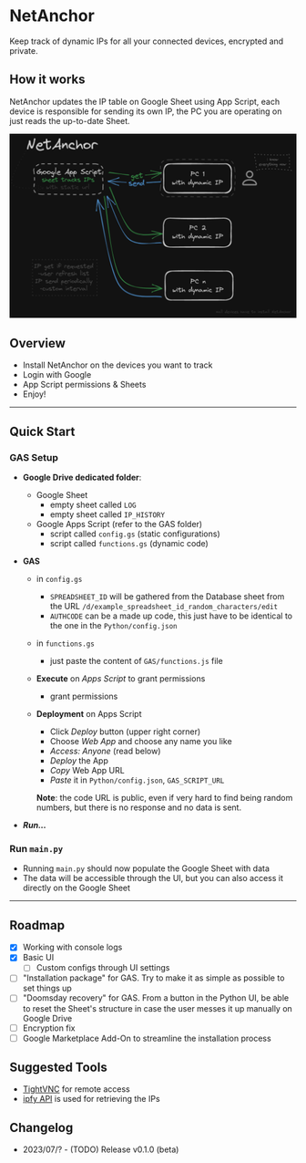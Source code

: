 # NetAnchor

Keep track of dynamic IPs for all your connected devices, encrypted and private. 

## How it works

NetAnchor updates the IP table on Google Sheet using App Script, each device is responsible for sending its own IP, the PC you are operating on just reads the up-to-date Sheet.

![visual-explanation](docs/NetAnchor-draw.png)

## Overview
- Install NetAnchor on the devices you want to track
- Login with Google 
- App Script permissions & Sheets
- Enjoy!

---

## Quick Start

### GAS Setup

- **Google Drive dedicated folder**:
  - Google Sheet
    - empty sheet called `LOG`
    - empty sheet called `IP_HISTORY`
  - Google Apps Script (refer to the GAS folder)
    - script called `config.gs` (static configurations)
    - script called `functions.gs` (dynamic code)

- **GAS**
  - in `config.gs` 
    - `SPREADSHEET_ID` will be gathered from the Database sheet from the URL `/d/example_spreadsheet_id_random_characters/edit`
    - `AUTHCODE` can be a made up code, this just have to be identical to the one in the `Python/config.json`
  - in `functions.gs` 
    - just paste the content of `GAS/functions.js` file

  - **Execute** on *Apps Script* to grant permissions
    - grant permissions
  - **Deployment** on Apps Script
    - Click *Deploy* button (upper right corner)
    - Choose *Web App* and choose any name you like
    - *Access: Anyone* (read below)
    - *Deploy* the App
    - *Copy* Web App URL
    - *Paste* it in `Python/config.json`, `GAS_SCRIPT_URL`

    **Note**: the code URL is public, even if very hard to find being random numbers, but there is no response and no data is sent.

- ***Run...***

### Run `main.py`

- Running `main.py` should now populate the Google Sheet with data
- The data will be accessible through the UI, but you can also access it directly on the Google Sheet

---

## Roadmap

- [x] Working with console logs
- [x] Basic UI
  - [ ] Custom configs through UI settings
- [ ] "Installation package" for GAS. Try to make it as simple as possible to set things up
- [ ] "Doomsday recovery" for GAS. From a button in the Python UI, be able to reset the Sheet's structure in case the user messes it up manually on Google Drive
- [ ] Encryption fix
- [ ] Google Marketplace Add-On to streamline the installation process

## Suggested Tools
- [TightVNC](https://www.tightvnc.com/download.html) for remote access
- [ipfy API](https://www.ipify.org/) is used for retrieving the IPs




## Changelog

- 2023/07/? - (TODO) Release v0.1.0 (beta)